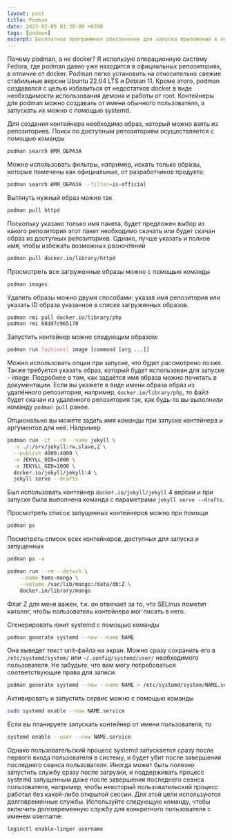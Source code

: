 ```yaml
---
layout: post
title: Podman
date: 2023-02-09 01:30:00 +0700
tags: [podman]
excerpt: Бесплатное программное обеспечение для запуска приложений в контейнерах
---
```


Почему podman, а не docker? Я использую операционную систему Fedora, где podman давно уже находится в официальных репозиториях, в отличие от docker. Podman легко установить на относительно свежие стабильные версии Ubuntu 22.04 LTS и Debian 11. Кроме этого, podman создавался с целью избавиться от недостатков docker в виде необходимости использования демона и работы от root. Контейнеры для podman можно создавать от имени обычного пользователя, а запускать их можно с помощью systemd.

Для создания контейнера необходимо образ, который можно взять из репозиториев. Поиск по доступным репозиториям осуществляется с помощью команды

```bash
podman search ИМЯ_ОБРАЗА
```

Можно использовать фильтры, например, искать только образы, которые помечены как официальные, от разработчиков продукта:

```bash
podman search ИМЯ_ОБРАЗА --filter=is-official
```

Вытянуть нужный образ можно так

```bash
podman pull httpd
```

Поскольку указано только имя пакета, будет предложен выбор из какого репозитория этот пакет необходимо скачать или будет скачан образ из доступных репозиториев. Однако, лучше указать и полное имя, чтобы избежать возможных разночтений

```bash
podman pull docker.io/library/httpd
```

Просмотреть все загруженные образы можно с помощью команды

```bash
podman images
```

Удалить образы можно двумя способами: указав имя репозитория или указать ID образа указанное в списке загруженных образов.

```bash
podman rmi pull docker.io/library/php
podman rmi 68dd7c965170
```

Запустить контейнер можно следующим образом:

```bash
podman run [options] image [command [arg ...]]
```

Можно использовать опции при запуске, что будет рассмотрено позже. Также требуется указать образ, который будет использован для запуске - image. Подробнее о том, как задаётся имя образа можно почитать в документации. Если вы укажете в виде имени образа образ из удалённого репозитория, например, `docker.io/library/php`, то файл будет скачан из удалённого репозитория так, как будь-то вы выполнили команду `podman pull` ранее.

Опционально вы можете задать имя команды при запуске контейнера и аргументов для неё. Например

```bash
podman run -it --rm --name jekyll \
  -v ./:/srv/jekyll:rw,slave,Z \
  --publish 4000:4000 \
  -e JEKYLL_UID=1000 \
  -e JEKYLL_GID=1000 \
  docker.io/jekyll/jekyll:4 \
  jekyll serve --drafts
```

Был использовать контейнер `docker.io/jekyll/jekyll` 4 версии и при запуске была выполнена команда с параметрами `jekyll serve --drafts`.

Просмотреть список запущенных контейнеров можно при помощи

```bash
podman ps
```

Посмотреть список всех контейнеров, доступных для запуска и запущенных

```bash
podman ps -a
```

```bash
podman run --rm --detach \
    --name toms-mongo \
    --volume /var/lib/mongo:/data/db:Z \
    docker.io/library/mongo
```

Флаг Z для меня важен, т.к. он отвечает за то, что  SELinux пометит каталог, чтобы пользователь контейнера мог писать в него.

Сгенерировать юнит systemd с помощью команды

```bash
podman generate systemd --new --name NAME
```

Она выведет текст unit-файла на экран. Можно сразу сохранить его в `/etc/systemd/system/` или `~/.config/systemd/user/` необходимого пользователя. Не забудьте, что вам могу потребоваться соответствующие права для записи.

```bash
podman generate systemd --new --name NAME > /etc/systemd/system/NAME.service
```

Активировать и запустить сервис можно с помощью команды

```bash
sudo systemd enable --now NAME.service
```

Если вы планируете запускать контейнер от имени пользователя, то

```bash
systemd enable --user --now NAME.service
```

Однако пользовательский процесс systemd запускается сразу после первого входа пользователя в систему, и будет убит после завершения последнего сеанса пользователя. Иногда может быть полезно запустить службу сразу после загрузки, и поддерживать процесс systemd запущенным даже после завершения последнего сеанса пользователя, например, чтобы некоторый пользовательский процесс работал без какой-либо открытой сессии. Для этой цели используются долговременные службы. Используйте следующую команду, чтобы включить долговременную службу для конкретного пользователя с именем username:

```bash
loginctl enable-linger username
```
